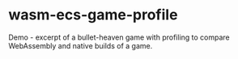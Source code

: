 # wasm-ecs-game-profile
Demo - excerpt of a bullet-heaven game with profiling to compare WebAssembly and native builds of a game.
